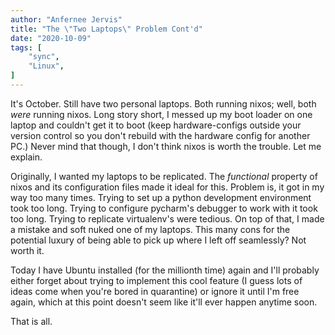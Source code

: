 ```yaml
---
author: "Anfernee Jervis"
title: "The \"Two Laptops\" Problem Cont'd"
date: "2020-10-09"
tags: [
    "sync",
    "Linux",
]
---
```


It's October. Still have two personal laptops. Both running nixos; well, both *were* running nixos. Long story short, I messed up my boot loader on one laptop and couldn't get it to boot (keep hardware-configs outside your version control so you don't rebuild with the hardware config for another PC.) Never mind that though, I don't think nixos is worth the trouble. Let me explain.  
  
Originally, I wanted my laptops to be replicated. The *functional* property of nixos and its configuration files made it ideal for this. Problem is, it got in my way too many times. Trying to set up a python development environment took too long. Trying to configure pycharm's debugger to work with it took too long. Trying to replicate virtualenv's were tedious. On top of that, I made a mistake and soft nuked one of my laptops. This many cons for the potential luxury of being able to pick up where I left off seamlessly? Not worth it.  
  
Today I have Ubuntu installed (for the millionth time) again and I'll probably either forget about trying to implement this cool feature (I guess lots of ideas come when you're bored in quarantine) or ignore it until I'm free again, which at this point doesn't seem like it'll ever happen anytime soon.  
  
That is all.
